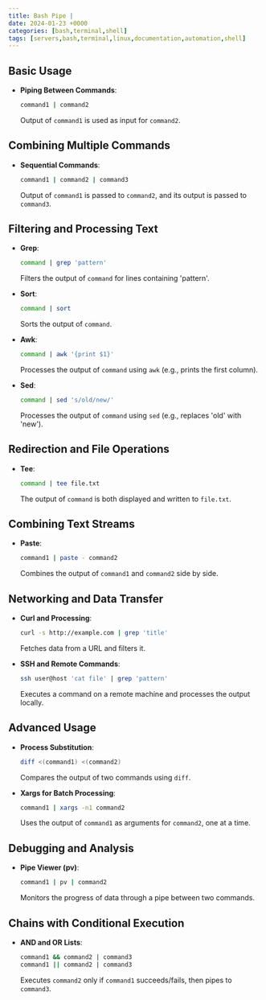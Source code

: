 ```yaml
---
title: Bash Pipe |
date: 2024-01-23 +0000
categories: [bash,terminal,shell]
tags: [servers,bash,terminal,linux,documentation,automation,shell]
---
```


## Basic Usage
- **Piping Between Commands**: 
  ```bash
  command1 | command2
  ```
  Output of `command1` is used as input for `command2`.

## Combining Multiple Commands
- **Sequential Commands**: 
  ```bash
  command1 | command2 | command3
  ```
  Output of `command1` is passed to `command2`, and its output is passed to `command3`.

## Filtering and Processing Text
- **Grep**: 
  ```bash
  command | grep 'pattern'
  ```
  Filters the output of `command` for lines containing 'pattern'.

- **Sort**: 
  ```bash
  command | sort
  ```
  Sorts the output of `command`.

- **Awk**: 
  ```bash
  command | awk '{print $1}'
  ```
  Processes the output of `command` using `awk` (e.g., prints the first column).

- **Sed**: 
  ```bash
  command | sed 's/old/new/'
  ```
  Processes the output of `command` using `sed` (e.g., replaces 'old' with 'new').

## Redirection and File Operations
- **Tee**: 
  ```bash
  command | tee file.txt
  ```
  The output of `command` is both displayed and written to `file.txt`.

## Combining Text Streams
- **Paste**: 
  ```bash
  command1 | paste - command2
  ```
  Combines the output of `command1` and `command2` side by side.

## Networking and Data Transfer
- **Curl and Processing**: 
  ```bash
  curl -s http://example.com | grep 'title'
  ```
  Fetches data from a URL and filters it.

- **SSH and Remote Commands**: 
  ```bash
  ssh user@host 'cat file' | grep 'pattern'
  ```
  Executes a command on a remote machine and processes the output locally.

## Advanced Usage
- **Process Substitution**: 
  ```bash
  diff <(command1) <(command2)
  ```
  Compares the output of two commands using `diff`.

- **Xargs for Batch Processing**: 
  ```bash
  command1 | xargs -n1 command2
  ```
  Uses the output of `command1` as arguments for `command2`, one at a time.

## Debugging and Analysis
- **Pipe Viewer (pv)**: 
  ```bash
  command1 | pv | command2
  ```
  Monitors the progress of data through a pipe between two commands.

## Chains with Conditional Execution
- **AND and OR Lists**:
  ```bash
  command1 && command2 | command3
  command1 || command2 | command3
  ```
  Executes `command2` only if `command1` succeeds/fails, then pipes to `command3`.
